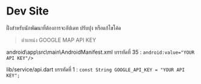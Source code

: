 # Dev Site
ฝั่งสำหรับนักพัฒนาที่ต้องการจะอัปเดท ปรับปุง หรือแก้ไขโค้ด

> ตำแหน่ง GOOGLE MAP API KEY

android\app\src\main\AndroidManifest.xml
บรรทัดที่ 35 : `android:value="YOUR API KEY"/>`

lib/service/api.dart
บรรทัดที่ 1 : `const String GOOGLE_API_KEY = "YOUR API KEY";`
